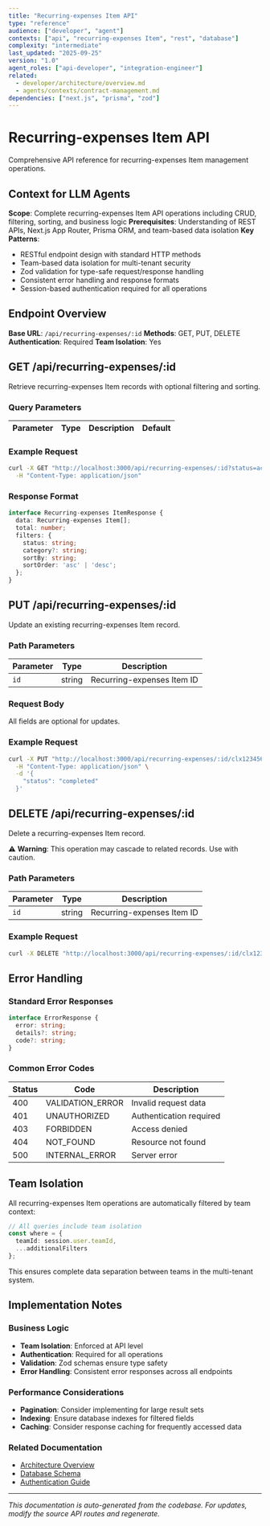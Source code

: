 ```yaml
---
title: "Recurring-expenses Item API"
type: "reference"
audience: ["developer", "agent"]
contexts: ["api", "recurring-expenses Item", "rest", "database"]
complexity: "intermediate"
last_updated: "2025-09-25"
version: "1.0"
agent_roles: ["api-developer", "integration-engineer"]
related:
  - developer/architecture/overview.md
  - agents/contexts/contract-management.md
dependencies: ["next.js", "prisma", "zod"]
---
```


# Recurring-expenses Item API

Comprehensive API reference for recurring-expenses Item management operations.

## Context for LLM Agents

**Scope**: Complete recurring-expenses Item API operations including CRUD, filtering, sorting, and business logic
**Prerequisites**: Understanding of REST APIs, Next.js App Router, Prisma ORM, and team-based data isolation
**Key Patterns**:
- RESTful endpoint design with standard HTTP methods
- Team-based data isolation for multi-tenant security
- Zod validation for type-safe request/response handling
- Consistent error handling and response formats
- Session-based authentication required for all operations

## Endpoint Overview

**Base URL**: `/api/recurring-expenses/:id`
**Methods**: GET, PUT, DELETE
**Authentication**: Required
**Team Isolation**: Yes


## GET /api/recurring-expenses/:id

Retrieve recurring-expenses Item records with optional filtering and sorting.

### Query Parameters

| Parameter | Type | Description | Default |
|-----------|------|-------------|---------|


### Example Request

```bash
curl -X GET "http://localhost:3000/api/recurring-expenses/:id?status=active&sortBy=createdAt&sortOrder=desc" \
  -H "Content-Type: application/json"
```

### Response Format

```typescript
interface Recurring-expenses ItemResponse {
  data: Recurring-expenses Item[];
  total: number;
  filters: {
    status: string;
    category?: string;
    sortBy: string;
    sortOrder: 'asc' | 'desc';
  };
}
```





## PUT /api/recurring-expenses/:id

Update an existing recurring-expenses Item record.

### Path Parameters

| Parameter | Type | Description |
|-----------|------|-------------|
| `id` | string | Recurring-expenses Item ID |

### Request Body

All fields are optional for updates.

### Example Request

```bash
curl -X PUT "http://localhost:3000/api/recurring-expenses/:id/clx123456789" \
  -H "Content-Type: application/json" \
  -d '{
    "status": "completed"
  }'
```



## DELETE /api/recurring-expenses/:id

Delete a recurring-expenses Item record.

⚠️ **Warning**: This operation may cascade to related records. Use with caution.

### Path Parameters

| Parameter | Type | Description |
|-----------|------|-------------|
| `id` | string | Recurring-expenses Item ID |

### Example Request

```bash
curl -X DELETE "http://localhost:3000/api/recurring-expenses/:id/clx123456789"
```


## Error Handling

### Standard Error Responses

```typescript
interface ErrorResponse {
  error: string;
  details?: string;
  code?: string;
}
```

### Common Error Codes

| Status | Code | Description |
|--------|------|-------------|
| 400 | VALIDATION_ERROR | Invalid request data |
| 401 | UNAUTHORIZED | Authentication required |
| 403 | FORBIDDEN | Access denied |
| 404 | NOT_FOUND | Resource not found |
| 500 | INTERNAL_ERROR | Server error |


## Team Isolation

All recurring-expenses Item operations are automatically filtered by team context:

```typescript
// All queries include team isolation
const where = {
  teamId: session.user.teamId,
  ...additionalFilters
};
```

This ensures complete data separation between teams in the multi-tenant system.


## Implementation Notes

### Business Logic
- **Team Isolation**: Enforced at API level
- **Authentication**: Required for all operations
- **Validation**: Zod schemas ensure type safety
- **Error Handling**: Consistent error responses across all endpoints

### Performance Considerations
- **Pagination**: Consider implementing for large result sets
- **Indexing**: Ensure database indexes for filtered fields
- **Caching**: Consider response caching for frequently accessed data

### Related Documentation
- [Architecture Overview](../../developer/architecture/overview.md)
- [Database Schema](../../developer/architecture/database.md)
- [Authentication Guide](../../developer/authentication.md)

---

*This documentation is auto-generated from the codebase. For updates, modify the source API routes and regenerate.*